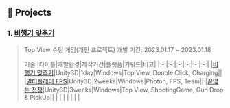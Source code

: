 ## :pushpin: Projects
### 1. [비행기 맞추기](Game/DoubleClickAndCharging)
>Top View 슈팅 게임(개인 프로젝트)
>개발 기간: 2023.01.17 ~ 2023.01.18
>
>기술 
|타이틀|개발환경|제작기간|플랫폼|키워드|비고|
|:-:|:-:|:-:|:-:|:-:|:-:|
|[비행기 맞추기](Game/DoubleClickAndCharging)|Unity3D|1day|Windows|Top View, Double Click, Charging||
|[멀티플레이 FPS](Game/PhotonFPSGame)|Unity3D|2weeks|Windows|Photon, FPS, Team||
|[끝없는 전쟁](Game/EndlessWar)|Unity3D|3weeks|Windows|Top View, ShootingGame, Gun Drop & PickUp||
|   |   |   |   |   |   |
